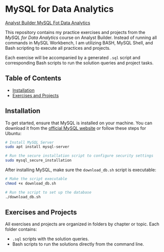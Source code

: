 # MySQL for Data Analytics

[Analyst Builder MySQL Fot Data Analytics](https://www.analystbuilder.com/courses/mysql-for-data-analytics)

This repository contains my practice exercises and projects from the *MySQL for Data Analytics* course on Analyst Builder. Instead of running all commands in MySQL Workbench, I am utilizing BASH, MySQL Shell, and Bash scripting to execute all practices and projects.

Each exercise will be accompanied by a generated `.sql` script and corresponding Bash scripts to run the solution queries and project tasks.

## Table of Contents

- [Installation](#installation)
- [Exercises and Projects](#exercises-and-projects)

## Installation

To get started, ensure that MySQL is installed on your machine. You can download it from the [official MySQL website](https://dev.mysql.com/downloads/) or follow these steps for Ubuntu:

```bash
# Install MySQL Server
sudo apt install mysql-server

# Run the secure installation script to configure security settings
sudo mysql_secure_installation
```

After installing MySQL, make sure the `download_db.sh` script is executable:

```bash
# Make the script executable
chmod +x download_db.sh

# Run the script to set up the database
./download_db.sh
```

## Exercises and Projects

All exercises and projects are organized in folders by chapter or topic. Each folder contains:

*   `.sql` scripts with the solution queries.
*   Bash scripts to run the solutions directly from the command line.